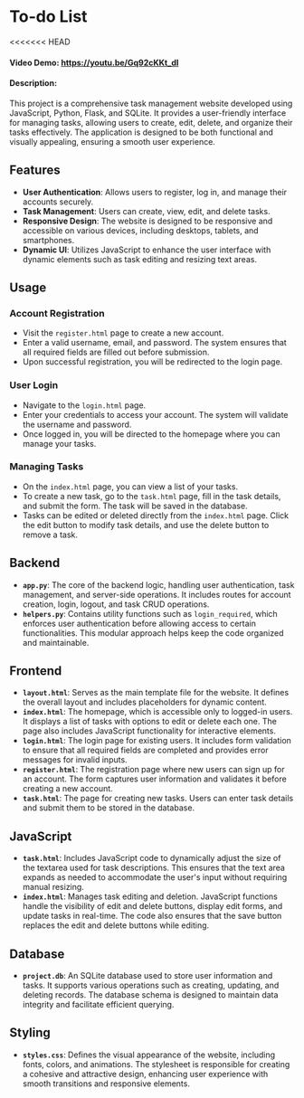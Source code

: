 # To-do List

<<<<<<< HEAD
#### Video Demo: https://youtu.be/Gq92cKKt_dI

#### Description:
This project is a comprehensive task management website developed using JavaScript, Python, Flask, and SQLite. It provides a user-friendly interface for managing tasks, allowing users to create, edit, delete, and organize their tasks effectively. The application is designed to be both functional and visually appealing, ensuring a smooth user experience.

## Features

- **User Authentication**: Allows users to register, log in, and manage their accounts securely.
- **Task Management**: Users can create, view, edit, and delete tasks.
- **Responsive Design**: The website is designed to be responsive and accessible on various devices, including desktops, tablets, and smartphones.
- **Dynamic UI**: Utilizes JavaScript to enhance the user interface with dynamic elements such as task editing and resizing text areas.

## Usage

### Account Registration

- Visit the `register.html` page to create a new account.
- Enter a valid username, email, and password. The system ensures that all required fields are filled out before submission.
- Upon successful registration, you will be redirected to the login page.

### User Login

- Navigate to the `login.html` page.
- Enter your credentials to access your account. The system will validate the username and password.
- Once logged in, you will be directed to the homepage where you can manage your tasks.

### Managing Tasks

- On the `index.html` page, you can view a list of your tasks.
- To create a new task, go to the `task.html` page, fill in the task details, and submit the form. The task will be saved in the database.
- Tasks can be edited or deleted directly from the `index.html` page. Click the edit button to modify task details, and use the delete button to remove a task.

## Backend

- **`app.py`**: The core of the backend logic, handling user authentication, task management, and server-side operations. It includes routes for account creation, login, logout, and task CRUD operations.
- **`helpers.py`**: Contains utility functions such as `login_required`, which enforces user authentication before allowing access to certain functionalities. This modular approach helps keep the code organized and maintainable.

## Frontend

- **`layout.html`**: Serves as the main template file for the website. It defines the overall layout and includes placeholders for dynamic content.
- **`index.html`**: The homepage, which is accessible only to logged-in users. It displays a list of tasks with options to edit or delete each one. The page also includes JavaScript functionality for interactive elements.
- **`login.html`**: The login page for existing users. It includes form validation to ensure that all required fields are completed and provides error messages for invalid inputs.
- **`register.html`**: The registration page where new users can sign up for an account. The form captures user information and validates it before creating a new account.
- **`task.html`**: The page for creating new tasks. Users can enter task details and submit them to be stored in the database.

## JavaScript

- **`task.html`**: Includes JavaScript code to dynamically adjust the size of the textarea used for task descriptions. This ensures that the text area expands as needed to accommodate the user's input without requiring manual resizing.
- **`index.html`**: Manages task editing and deletion. JavaScript functions handle the visibility of edit and delete buttons, display edit forms, and update tasks in real-time. The code also ensures that the save button replaces the edit and delete buttons while editing.

## Database

- **`project.db`**: An SQLite database used to store user information and tasks. It supports various operations such as creating, updating, and deleting records. The database schema is designed to maintain data integrity and facilitate efficient querying.

## Styling

- **`styles.css`**: Defines the visual appearance of the website, including fonts, colors, and animations. The stylesheet is responsible for creating a cohesive and attractive design, enhancing user experience with smooth transitions and responsive elements.
